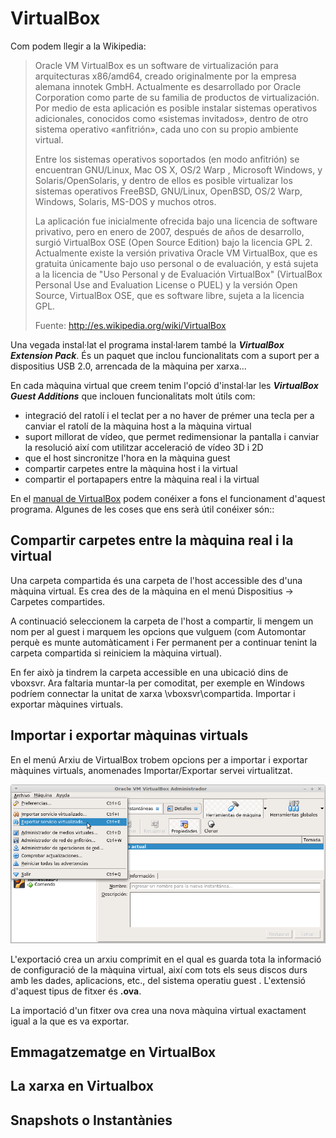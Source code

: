 # VirtualBox
Com podem llegir a la Wikipedia:

> Oracle VM VirtualBox es un software de virtualización para arquitecturas x86/amd64, creado originalmente por la empresa alemana innotek GmbH. Actualmente es desarrollado por Oracle Corporation como parte de su familia de productos de virtualización. Por medio de esta aplicación es posible instalar sistemas operativos adicionales, conocidos como «sistemas invitados», dentro de otro sistema operativo «anfitrión», cada uno con su propio ambiente virtual.
>
> Entre los sistemas operativos soportados (en modo anfitrión) se encuentran GNU/Linux, Mac OS X, OS/2 Warp , Microsoft Windows, y Solaris/OpenSolaris, y dentro de ellos es posible virtualizar los sistemas operativos FreeBSD, GNU/Linux, OpenBSD, OS/2 Warp, Windows, Solaris, MS-DOS y muchos otros.
>
> La aplicación fue inicialmente ofrecida bajo una licencia de software privativo, pero en enero de 2007, después de años de desarrollo, surgió VirtualBox OSE (Open Source Edition) bajo la licencia GPL 2. Actualmente existe la versión privativa Oracle VM VirtualBox, que es gratuita únicamente bajo uso personal o de evaluación, y está sujeta a la licencia de "Uso Personal y de Evaluación VirtualBox" (VirtualBox Personal Use and Evaluation License o PUEL) y la versión Open Source, VirtualBox OSE, que es software libre, sujeta a la licencia GPL.
>
> Fuente: http://es.wikipedia.org/wiki/VirtualBox

Una vegada instal·lat el programa instal·larem també la _**VirtualBox Extension Pack**_. És un paquet que inclou funcionalitats com a suport per a dispositius USB 2.0, arrencada de la màquina per xarxa...

En cada màquina virtual que creem tenim l'opció d'instal·lar les _**VirtualBox Guest Additions**_ que inclouen funcionalitats molt útils com:
* integració del ratolí i el teclat per a no haver de prémer una tecla per a canviar el ratolí de la màquina host a la màquina virtual
* suport millorat de vídeo, que permet redimensionar la pantalla i canviar la resolució així com utilitzar acceleració de vídeo 3D i 2D
* que el host sincronitze l'hora en la màquina guest
* compartir carpetes entre la màquina host i la virtual
* compartir el portapapers entre la màquina real i la virtual

En el [manual de VirtualBox](http://www.virtualbox.org/manual/UserManual.html) podem conéixer a fons el funcionament d'aquest programa. Algunes de les coses que ens serà útil conéixer són::

## Compartir carpetes entre la màquina real i la virtual
Una carpeta compartida és una carpeta de l'host accessible des d'una màquina virtual. Es crea des de la màquina en el menú Dispositius -> Carpetes compartides.

A continuació seleccionem la carpeta de l'host a compartir, li mengem un nom per al guest i marquem les opcions que vulguem (com Automontar perquè es munte automàticament i Fer permanent per a continuar tenint la carpeta compartida si reiniciem la màquina virtual).

En fer això ja tindrem la carpeta accessible en una ubicació dins de vboxsvr. Ara faltaria muntar-la per comoditat, per exemple en Windows podríem connectar la unitat de xarxa \\vboxsvr\compartida.
Importar i exportar màquines virtuals.

## Importar i exportar màquinas virtuals
En el menú Arxiu de VirtualBox trobem opcions per a importar i exportar màquines virtuals, anomenades Importar/Exportar servei virtualitzat.

![Exportar ova](./img/exportar-ova.png)

L'exportació crea un arxiu comprimit en el qual es guarda tota la informació de configuració de la màquina virtual, així com tots els seus discos durs amb les dades, aplicacions, etc., del sistema operatiu guest . L'extensió d'aquest tipus de fitxer és **.ova**.

La importació d'un fitxer ova crea una nova màquina virtual exactament igual a la que es va exportar.

## Emmagatzematge en VirtualBox

## La xarxa en Virtualbox

## Snapshots o Instantànies
